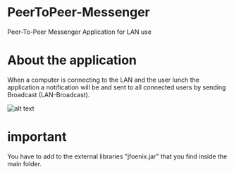 # PeerToPeer-Messenger
Peer-To-Peer Messenger Application for LAN use

# About the application

When a computer is connecting to the LAN and the user lunch the application a notification will be and sent to all connected users by sending Broadcast (LAN-Broadcast).

![alt text]()

# important
You have to add to the external libraries "jfoenix.jar" that you find inside the main folder.
